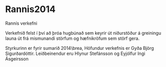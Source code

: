 Rannis2014
==========

Rannís verkefni

Verkefnið felst í því að þróa hugbúnað sem keyrir út niðurstöður á greiningu launa út frá mismunandi störfum og hæfnikröfum sem störf gera. 

Styrkurinn er fyrir sumarið 2014\brea,
Höfundur verkefnis er Gyða Björg Sigurðardóttir. 
Leiðbeinendur eru Hlynur Stefánsson og Eyjólfur Ingi Ásgeirsson
